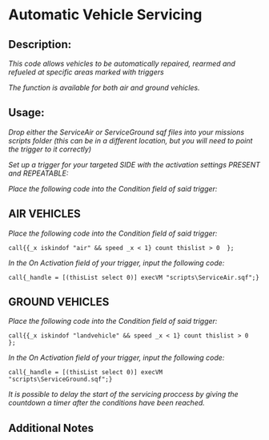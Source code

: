 # Automatic Vehicle Servicing
## Description:
_This code allows vehicles to be automatically repaired, rearmed and refueled at specific areas marked with triggers_

_The function is available for both air and ground vehicles._

## Usage:

_Drop either the ServiceAir or ServiceGround sqf files into your missions scripts folder (this can be in a different location, but you will need to point the trigger to it correctly)_

_Set up a trigger for your targeted SIDE with the activation settings PRESENT and REPEATABLE:_

_Place the following code into the Condition field of said trigger:_


## AIR VEHICLES
_Place the following code into the Condition field of said trigger:_

```
call{{_x iskindof "air" && speed _x < 1} count thislist > 0  };
```
_In the On Activation field of your trigger, input the following code:_

```
call{_handle = [(thisList select 0)] execVM "scripts\ServiceAir.sqf";}
```

## GROUND VEHICLES

_Place the following code into the Condition field of said trigger:_

```
call{{_x iskindof "landvehicle" && speed _x < 1} count thislist > 0  };
```
_In the On Activation field of your trigger, input the following code:_

```
call{_handle = [(thisList select 0)] execVM "scripts\ServiceGround.sqf";}
```



_It is possible to delay the start of the servicing proccess by giving the countdown a timer after the conditions have been reached._



## Additional Notes


